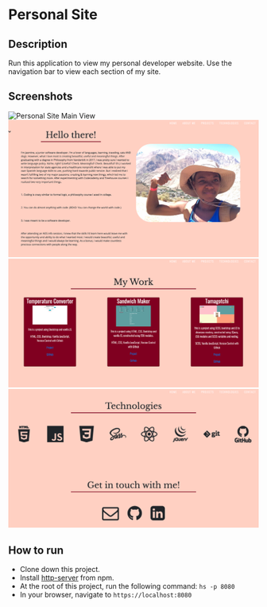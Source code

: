# Personal Site

## Description
Run this application to view my personal developer website. Use the navigation bar to view each section of my site.

## Screenshots
![Personal Site Main View](screenshots/mainview.png)
![Bio View](screenshots/bio.png)
![Portfolio View](screenshots/projects.png)
![Technologies and Contact View](screenshots/tech-contact.png)


## How to run
* Clone down this project.
* Install [http-server](https://www.npmjs.com/package/http-server) from npm.
* At the root of this project, run the following command: `hs -p 8080`
* In your browser, navigate to `https://localhost:8080`